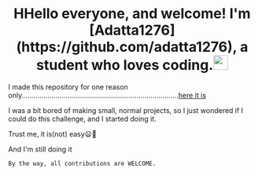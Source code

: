 <h1 align="center">HHello everyone, and welcome! I'm [Adatta1276](https://github.com/adatta1276), a student who loves coding.<img src="https://media.giphy.com/media/hvRJCLFzcasrR4ia7z/giphy.gif" width="30px"></h1>

I made this repository for one reason only...............................................................................[here it is](https://github.com/Adatta1276/Among-Us-JS-Edition/tree/master/docs/why-i-made.md)

I was a bit bored of making small, normal projects, so I just wondered if I could do this challenge, and I started doing it. 

Trust me, it is(not) easy😦😬

And I'm still doing it

```By the way, all contributions are WELCOME.```